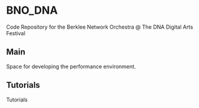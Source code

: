 # BNO_DNA
Code Repository for the Berklee Network Orchestra @ The DNA Digital Arts Festival


## Main
 Space for developing the performance environment.
 
 
## Tutorials
  Tutorials
